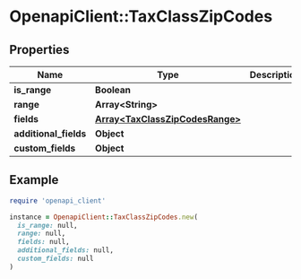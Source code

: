 # OpenapiClient::TaxClassZipCodes

## Properties

| Name | Type | Description | Notes |
| ---- | ---- | ----------- | ----- |
| **is_range** | **Boolean** |  | [optional] |
| **range** | **Array&lt;String&gt;** |  | [optional] |
| **fields** | [**Array&lt;TaxClassZipCodesRange&gt;**](TaxClassZipCodesRange.md) |  | [optional] |
| **additional_fields** | **Object** |  | [optional] |
| **custom_fields** | **Object** |  | [optional] |

## Example

```ruby
require 'openapi_client'

instance = OpenapiClient::TaxClassZipCodes.new(
  is_range: null,
  range: null,
  fields: null,
  additional_fields: null,
  custom_fields: null
)
```

